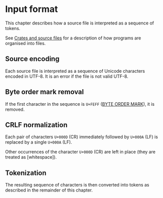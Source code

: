 # Input format

This chapter describes how a source file is interpreted as a sequence of tokens.

See [Crates and source files] for a description of how programs are organised into files.

## Source encoding

Each source file is interpreted as a sequence of Unicode characters encoded in UTF-8.
It is an error if the file is not valid UTF-8.

## Byte order mark removal

If the first character in the sequence is `U+FEFF` ([BYTE ORDER MARK]), it is removed.

## CRLF normalization

Each pair of characters `U+000D` (CR) immediately followed by `U+000A` (LF) is replaced by a single `U+000A` (LF).

Other occurrences of the character `U+000D` (CR) are left in place (they are treated as [whitespace]).

## Tokenization

The resulting sequence of characters is then converted into tokens as described in the remainder of this chapter.

[BYTE ORDER MARK]: https://en.wikipedia.org/wiki/Byte_order_mark#UTF-8
[Crates and source files]: crates-and-source-files.md

